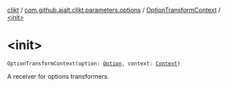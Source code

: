 [clikt](../../index.md) / [com.github.ajalt.clikt.parameters.options](../index.md) / [OptionTransformContext](index.md) / [&lt;init&gt;](./-init-.md)

# &lt;init&gt;

`OptionTransformContext(option: `[`Option`](../-option/index.md)`, context: `[`Context`](../../com.github.ajalt.clikt.core/-context/index.md)`)`

A receiver for options transformers.

